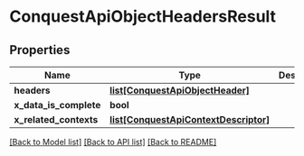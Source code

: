 # ConquestApiObjectHeadersResult

## Properties
Name | Type | Description | Notes
------------ | ------------- | ------------- | -------------
**headers** | [**list[ConquestApiObjectHeader]**](ConquestApiObjectHeader.md) |  | [optional] 
**x_data_is_complete** | **bool** |  | [optional] 
**x_related_contexts** | [**list[ConquestApiContextDescriptor]**](ConquestApiContextDescriptor.md) |  | [optional] 

[[Back to Model list]](../README.md#documentation-for-models) [[Back to API list]](../README.md#documentation-for-api-endpoints) [[Back to README]](../README.md)


